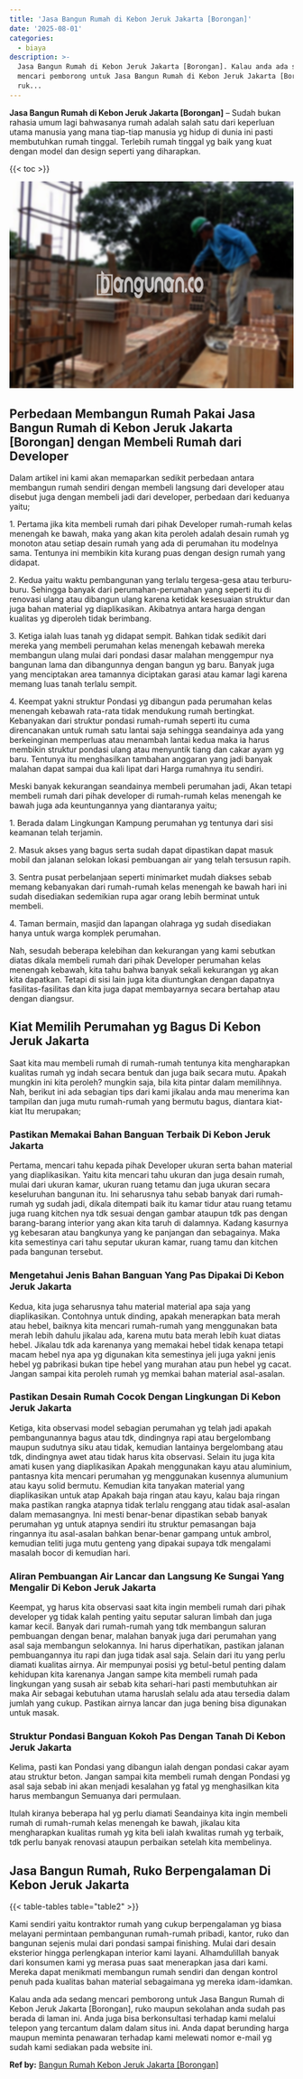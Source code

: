 ```yaml
---
title: 'Jasa Bangun Rumah di Kebon Jeruk Jakarta [Borongan]'
date: '2025-08-01'
categories:
  - biaya
description: >-
  Jasa Bangun Rumah di Kebon Jeruk Jakarta [Borongan]. Kalau anda ada sedang
  mencari pemborong untuk Jasa Bangun Rumah di Kebon Jeruk Jakarta [Borongan],
  ruk...
---
```


**Jasa Bangun Rumah di Kebon Jeruk Jakarta \[Borongan\]** – Sudah bukan rahasia umum lagi bahwasanya rumah adalah salah satu dari keperluan utama manusia yang mana tiap-tiap manusia yg hidup di dunia ini pasti membutuhkan rumah tinggal. Terlebih rumah tinggal yg baik yang kuat dengan model dan design seperti yang diharapkan.

{{< toc >}}

![Jasa Bangun Rumah di Kebon Jeruk Jakarta [Borongan]](/images/borong-bangunan-12.png)

## Perbedaan Membangun Rumah Pakai Jasa Bangun Rumah di Kebon Jeruk Jakarta \[Borongan\] dengan Membeli Rumah dari Developer

Dalam artikel ini kami akan memaparkan sedikit perbedaan antara membangun rumah sendiri dengan membeli langsung dari developer atau disebut juga dengan membeli jadi dari developer, perbedaan dari keduanya yaitu;

1\. Pertama jika kita membeli rumah dari pihak Developer rumah-rumah kelas menengah ke bawah, maka yang akan kita peroleh adalah desain rumah yg monoton atau setiap desain rumah yang ada di perumahan itu modelnya sama. Tentunya ini membikin kita kurang puas dengan design rumah yang didapat.

2\. Kedua yaitu waktu pembangunan yang terlalu tergesa-gesa atau terburu-buru. Sehingga banyak dari perumahan-perumahan yang seperti itu di renovasi ulang atau dibangun ulang karena ketidak kesesuaian struktur dan juga bahan material yg diaplikasikan. Akibatnya antara harga dengan kualitas yg diperoleh tidak berimbang.

3\. Ketiga ialah luas tanah yg didapat sempit. Bahkan tidak sedikit dari mereka yang membeli perumahan kelas menengah kebawah mereka membangun ulang mulai dari pondasi dasar malahan menggempur nya bangunan lama dan dibangunnya dengan bangun yg baru. Banyak juga yang menciptakan area tamannya diciptakan garasi atau kamar lagi karena memang luas tanah terlalu sempit.

4\. Keempat yakni struktur Pondasi yg dibangun pada perumahan kelas menengah kebawah rata-rata tidak mendukung rumah bertingkat. Kebanyakan dari struktur pondasi rumah-rumah seperti itu cuma direncanakan untuk rumah satu lantai saja sehingga seandainya ada yang berkeinginan memperluas atau menambah lantai kedua maka ia harus membikin struktur pondasi ulang atau menyuntik tiang dan cakar ayam yg baru. Tentunya itu menghasilkan tambahan anggaran yang jadi banyak malahan dapat sampai dua kali lipat dari Harga rumahnya itu sendiri.

Meski banyak kekurangan seandainya membeli perumahan jadi, Akan tetapi membeli rumah dari pihak developer di rumah-rumah kelas menengah ke bawah juga ada keuntungannya yang diantaranya yaitu;

1\. Berada dalam Lingkungan Kampung perumahan yg tentunya dari sisi keamanan telah terjamin.

2\. Masuk akses yang bagus serta sudah dapat dipastikan dapat masuk mobil dan jalanan selokan lokasi pembuangan air yang telah tersusun rapih.

3\. Sentra pusat perbelanjaan seperti minimarket mudah diakses sebab memang kebanyakan dari rumah-rumah kelas menengah ke bawah hari ini sudah disediakan sedemikian rupa agar orang lebih berminat untuk membeli.

4\. Taman bermain, masjid dan lapangan olahraga yg sudah disediakan hanya untuk warga komplek perumahan.

Nah, sesudah beberapa kelebihan dan kekurangan yang kami sebutkan diatas dikala membeli rumah dari pihak Developer perumahan kelas menengah kebawah, kita tahu bahwa banyak sekali kekurangan yg akan kita dapatkan. Tetapi di sisi lain juga kita diuntungkan dengan dapatnya fasilitas-fasilitas dan kita juga dapat membayarnya secara bertahap atau dengan diangsur.

## Kiat Memilih Perumahan yg Bagus Di Kebon Jeruk Jakarta

Saat kita mau membeli rumah di rumah-rumah tentunya kita mengharapkan kualitas rumah yg indah secara bentuk dan juga baik secara mutu. Apakah mungkin ini kita peroleh? mungkin saja, bila kita pintar dalam memilihnya. Nah, berikut ini ada sebagian tips dari kami jikalau anda mau menerima kan tampilan dan juga mutu rumah-rumah yang bermutu bagus, diantara kiat-kiat Itu merupakan;

### Pastikan Memakai Bahan Banguan Terbaik Di Kebon Jeruk Jakarta

Pertama, mencari tahu kepada pihak Developer ukuran serta bahan material yang diaplikasikan. Yaitu kita mencari tahu ukuran dan juga desain rumah, mulai dari ukuran kamar, ukuran ruang tetamu dan juga ukuran secara keseluruhan bangunan itu. Ini seharusnya tahu sebab banyak dari rumah-rumah yg sudah jadi, dikala ditempati baik itu kamar tidur atau ruang tetamu juga ruang kitchen nya tdk sesuai dengan gambar ataupun tdk pas dengan barang-barang interior yang akan kita taruh di dalamnya. Kadang kasurnya yg kebesaran atau bangkunya yang ke panjangan dan sebagainya. Maka kita semestinya cari tahu seputar ukuran kamar, ruang tamu dan kitchen pada bangunan tersebut.

### Mengetahui Jenis Bahan Banguan Yang Pas Dipakai Di Kebon Jeruk Jakarta

Kedua, kita juga seharusnya tahu material material apa saja yang diaplikasikan. Contohnya untuk dinding, apakah menerapkan bata merah atau hebel, baiknya kita mencari rumah-rumah yang menggunakan bata merah lebih dahulu jikalau ada, karena mutu bata merah lebih kuat diatas hebel. Jikalau tdk ada karenanya yang memakai hebel tidak kenapa tetapi macam hebel nya apa yg digunakan kita semestinya jeli juga yakni jenis hebel yg pabrikasi bukan tipe hebel yang murahan atau pun hebel yg cacat. Jangan sampai kita peroleh rumah yg memkai bahan material asal-asalan.

### Pastikan Desain Rumah Cocok Dengan Lingkungan Di Kebon Jeruk Jakarta

Ketiga, kita observasi model sebagian perumahan yg telah jadi apakah pembangunannya bagus atau tdk, dindingnya rapi atau bergelombang maupun sudutnya siku atau tidak, kemudian lantainya bergelombang atau tdk, dindingnya awet atau tidak harus kita observasi. Selain itu juga kita amati kusen yang diaplikasikan Apakah menggunakan kayu atau aluminium, pantasnya kita mencari perumahan yg menggunakan kusennya alumunium atau kayu solid bermutu. Kemudian kita tanyakan material yang diaplikasikan untuk atap Apakah baja ringan atau kayu, kalau baja ringan maka pastikan rangka atapnya tidak terlalu renggang atau tidak asal-asalan dalam memasangnya. Ini mesti benar-benar dipastikan sebab banyak perumahan yg untuk atapnya sendiri itu struktur pemasangan baja ringannya itu asal-asalan bahkan benar-benar gampang untuk ambrol, kemudian teliti juga mutu genteng yang dipakai supaya tdk mengalami masalah bocor di kemudian hari.

### Aliran Pembuangan Air Lancar dan Langsung Ke Sungai Yang Mengalir Di Kebon Jeruk Jakarta

Keempat, yg harus kita observasi saat kita ingin membeli rumah dari pihak developer yg tidak kalah penting yaitu seputar saluran limbah dan juga kamar kecil. Banyak dari rumah-rumah yang tdk membangun saluran pembuangan dengan benar, malahan banyak juga dari perumahan yang asal saja membangun selokannya. Ini harus diperhatikan, pastikan jalanan pembuangannya itu rapi dan juga tidak asal saja. Selain dari itu yang perlu diamati kualitas airnya. Air mempunyai posisi yg betul-betul penting dalam kehidupan kita karenanya Jangan sampe kita membeli rumah pada lingkungan yang susah air sebab kita sehari-hari pasti membutuhkan air maka Air sebagai kebutuhan utama haruslah selalu ada atau tersedia dalam jumlah yang cukup. Pastikan airnya lancar dan juga bening bisa digunakan untuk masak.

### Struktur Pondasi Banguan Kokoh Pas Dengan Tanah Di Kebon Jeruk Jakarta

Kelima, pasti kan Pondasi yang dibangun ialah dengan pondasi cakar ayam atau struktur beton. Jangan sampai kita membeli rumah dengan Pondasi yg asal saja sebab ini akan menjadi kesalahan yg fatal yg menghasilkan kita harus membangun Semuanya dari permulaan.

Itulah kiranya beberapa hal yg perlu diamati Seandainya kita ingin membeli rumah di rumah-rumah kelas menengah ke bawah, jikalau kita mengharapkan kualitas rumah yg kita beli ialah kwalitas rumah yg terbaik, tdk perlu banyak renovasi ataupun perbaikan setelah kita membelinya.

## Jasa Bangun Rumah, Ruko Berpengalaman Di Kebon Jeruk Jakarta

{{< table-tables table="table2" >}}

Kami sendiri yaitu kontraktor rumah yang cukup berpengalaman yg biasa melayani permintaan pembangunan rumah-rumah pribadi, kantor, ruko dan bangunan sejenis mulai dari pondasi sampai finishing. Mulai dari desain eksterior hingga perlengkapan interior kami layani. Alhamdulillah banyak dari konsumen kami yg merasa puas saat menerapkan jasa dari kami. Mereka dapat menikmati membangun rumah sendiri dan dengan kontrol penuh pada kualitas bahan material sebagaimana yg mereka idam-idamkan.

Kalau anda ada sedang mencari pemborong untuk Jasa Bangun Rumah di Kebon Jeruk Jakarta \[Borongan\], ruko maupun sekolahan anda sudah pas berada di laman ini. Anda juga bisa berkonsultasi terhadap kami melalui telepon yang tercantum dalam dalam situs ini. Anda dapat berunding harga maupun meminta penawaran terhadap kami melewati nomor e-mail yg sudah kami sediakan pada website ini.

**Ref by:** [Bangun Rumah Kebon Jeruk Jakarta [Borongan]](https://id.wikipedia.org/wiki/Bangun)
